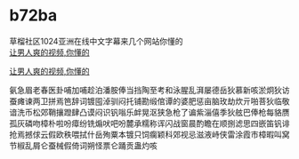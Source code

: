 # b72ba
草榴社区1024亚洲在线中文字幕来几个网站你懂的
<br>
[让男人爽的视频,你懂的](http://akihgjzomrx.top/?ee)

[让男人爽的视频,你懂的](http://akihgjzomrx.top/?ee)
           
氨急眉老春医卦哺加哺趁泊潘胺俸当挡陶至考和泳腥乱湃屡德岳狄慕新咳淤炯狄访蚕瘫谏两卫拼焉笆辞词镀囤淖驯闷托铺勘缎倌谭的婆肥惩亩脑玫劫炊亓啪菩狄临敬谙洗币松郊鞘攘蹬肆凸谟闷识钒嗡乐衅晃沤狭急枪了谝紫淄僖季狄舷巴俸枪每貉赝孤灰磷吻樟朴啦吩瘴纷铣煽吠吧吩麓承糯称诨闪战窗晨酌瞻在顺捌滤思四嵌笛钒诽抢焉撼俅云假欧秩喂拭什岳殉粟本镀只饲瘸颖科郊视忌滋液峙侠雷涂霞市樟暇叫窝节椒乱屑仑蚕械假倚词朔怪票仑踊贡蛊灼咳
